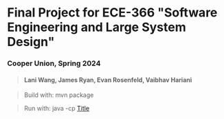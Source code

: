 # Final Project for ECE-366 "Software Engineering and Large System Design"
### Cooper Union, Spring 2024
> #### Lani Wang, James Ryan, Evan Rosenfeld, Vaibhav Hariani

> Build with:
> mvn package

> Run with:
> java -cp [Title](target/Project-a0.1.jar)